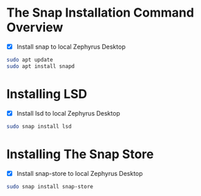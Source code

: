 
# The Snap Installation Command Overview

- [x]  Install snap to local Zephyrus Desktop

```bash
sudo apt update 
sudo apt install snapd
```

# Installing LSD

- [x]  Install lsd to local Zephyrus Desktop

```bash
sudo snap install lsd
```

# Installing The Snap Store

- [x]  Install snap-store to local Zephyrus Desktop

```bash
sudo snap install snap-store
```


